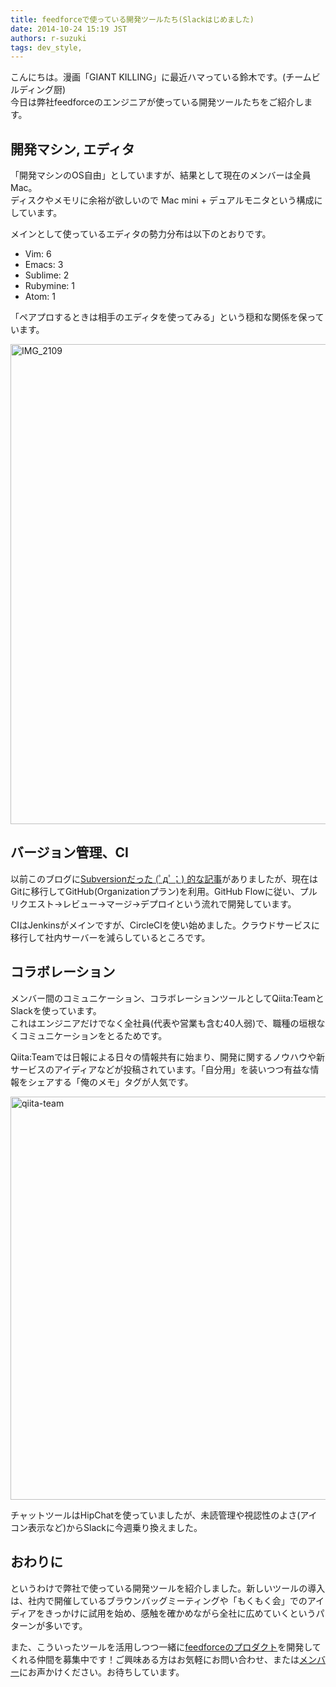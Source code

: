 ```yaml
---
title: feedforceで使っている開発ツールたち(Slackはじめました)
date: 2014-10-24 15:19 JST
authors: r-suzuki
tags: dev_style, 
---
```

<p>こんにちは。漫画「GIANT KILLING」に最近ハマっている鈴木です。(チームビルディング厨)<br>
今日は弊社feedforceのエンジニアが使っている開発ツールたちをご紹介します。</p>

<!--more-->

<h2>
<span id="開発マシン-エディタ" class="fragment"></span><a href="#%E9%96%8B%E7%99%BA%E3%83%9E%E3%82%B7%E3%83%B3-%E3%82%A8%E3%83%87%E3%82%A3%E3%82%BF"><i class="fa fa-link"></i></a>開発マシン, エディタ</h2>

<p>「開発マシンのOS自由」としていますが、結果として現在のメンバーは全員Mac。<br>
ディスクやメモリに余裕が欲しいので Mac mini + デュアルモニタという構成にしています。</p>

<p>メインとして使っているエディタの勢力分布は以下のとおりです。</p>

<ul>
<li>Vim: 6</li>
<li>Emacs: 3</li>
<li>Sublime: 2</li>
<li>Rubymine: 1</li>
<li>Atom: 1</li>
</ul>

<p>「ペアプロするときは相手のエディタを使ってみる」という穏和な関係を保っています。</p>

<img src="http://tech.feedforce.jp/wp-content/uploads/2014/10/IMG_2109-1024x768.jpg" alt="IMG_2109" width="1024" height="768" class="aligncenter size-large wp-image-1092" />

<h2>
<span id="バージョン管理ci" class="fragment"></span><a href="#%E3%83%90%E3%83%BC%E3%82%B8%E3%83%A7%E3%83%B3%E7%AE%A1%E7%90%86ci"><i class="fa fa-link"></i></a>バージョン管理、CI</h2>

<p>以前このブログに<a href="http://tech.feedforce.jp/2014-employ-a-month.html">Subversionだった (ﾟдﾟ；) 的な記事</a>がありましたが、現在はGitに移行してGitHub(Organizationプラン)を利用。GitHub Flowに従い、プルリクエスト→レビュー→マージ→デプロイという流れで開発しています。</p>

<p>CIはJenkinsがメインですが、CircleCIを使い始めました。クラウドサービスに移行して社内サーバーを減らしているところです。</p>

<h2>
<span id="コラボレーション" class="fragment"></span><a href="#%E3%82%B3%E3%83%A9%E3%83%9C%E3%83%AC%E3%83%BC%E3%82%B7%E3%83%A7%E3%83%B3"><i class="fa fa-link"></i></a>コラボレーション</h2>

<p>メンバー間のコミュニケーション、コラボレーションツールとしてQiita:TeamとSlackを使っています。<br>
これはエンジニアだけでなく全社員(代表や営業も含む40人弱)で、職種の垣根なくコミュニケーションをとるためです。</p>

<p>Qiita:Teamでは日報による日々の情報共有に始まり、開発に関するノウハウや新サービスのアイディアなどが投稿されています。「自分用」を装いつつ有益な情報をシェアする「俺のメモ」タグが人気です。</p>

<img src="http://tech.feedforce.jp/wp-content/uploads/2014/10/qiita-team-1024x645.png" alt="qiita-team" width="1024" height="645" class="aligncenter size-large wp-image-1090" />

<p>チャットツールはHipChatを使っていましたが、未読管理や視認性のよさ(アイコン表示など)からSlackに今週乗り換えました。</p>

<h2>
<span id="おわりに" class="fragment"></span><a href="#%E3%81%8A%E3%82%8F%E3%82%8A%E3%81%AB"><i class="fa fa-link"></i></a>おわりに</h2>

<p>というわけで弊社で使っている開発ツールを紹介しました。新しいツールの導入は、社内で開催しているブラウンバッグミーティングや「もくもく会」でのアイディアをきっかけに試用を始め、感触を確かめながら全社に広めていくというパターンが多いです。</p>

<p>また、こういったツールを活用しつつ一緒に<a href="http://www.feedforce.jp/service/">feedforceのプロダクト</a>を開発してくれる仲間を募集中です！ご興味ある方はお気軽にお問い合わせ、または<a href="http://tech.feedforce.jp/member">メンバー</a>にお声かけください。お待ちしています。</p>
